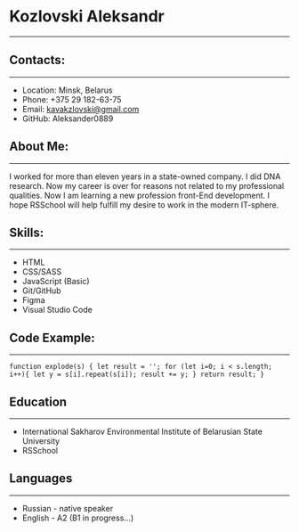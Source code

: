 # **Kozlovski Aleksandr**
*******************************************************************************
## **Contacts:**
*******************************************************************************************************
  * Location: Minsk, Belarus
  * Phone: +375 29 182-63-75
  * Email: kavakzlovski@gmail.com
  * GitHub: Aleksander0889  
## **About Me:**
*******************************************************************************************************
I worked for more than eleven years in a state-owned company. I did DNA research. Now my career is over for reasons not related to my professional qualities. Now I am learning a new profession front-End development. I hope RSSchool will help fulfill my desire to work in the modern IT-sphere.
## **Skills:**
*******************************************************************************************************
  * HTML
  * CSS/SASS
  * JavaScript (Basic)
  * Git/GitHub
  * Figma
  * Visual Studio Code
## **Code Example:**
*******************************************************************************************************
`
function explode(s) {
  let result = '';
  for (let i=0; i < s.length; i++){
    let y = s[i].repeat(s[i]);
    result += y;
  }
   return result;
}
`
## **Education**
*******************************************************************************************************
 * International Sakharov Environmental Institute of Belarusian State University
 * RSSchool
## **Languages**
******************************************************************************************************
  * Russian - native speaker
  * English - A2 (B1 in progress…)




